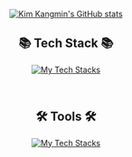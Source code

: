 <div align="center">
  
  [![Kim Kangmin's GitHub stats](https://github-readme-stats.vercel.app/api?username=rlarkdals1202&theme=dracula&show_icons=true)](https://github.com/rlarkdals1202)
</div>



<div align="center">
  <h2>📚 Tech Stack 📚</h3>
  
  [![My Tech Stacks](https://skillicons.dev/icons?i=js,ts,react,nextjs,tailwind)](https://skillicons.dev)
</div>

<br/>

<h2 align="center">🛠️ Tools 🛠️</h2>
  
<div align="center">
    
  [![My Tech Stacks](https://skillicons.dev/icons?i=git,github,pnpm)](https://skillicons.dev)
  
</div>
